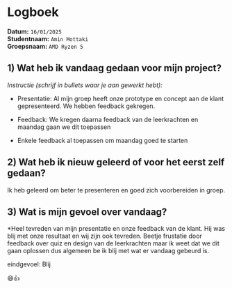 # Logboek

**Datum:** `16/01/2025`  
**Studentnaam:** `Amin Mottaki`  
**Groepsnaam:** `AMD Ryzen 5`


## 1) Wat heb ik vandaag gedaan voor mijn project?

*Instructie (schrijf in bullets waar je aan gewerkt hebt):*  

- Presentatie: Al mijn groep heeft onze prototype en concept aan de klant gepresenteerd. We hebben feedback gekregen.

- Feedback: We kregen daarna feedback van de leerkrachten en  maandag gaan we dit toepassen

- Enkele feedback al toepassen om maandag goed te starten

>
## 2) Wat heb ik nieuw geleerd of voor het eerst zelf gedaan?

Ik heb geleerd om beter te presenteren en goed zich voorbereiden in groep.


## 3) Wat is mijn gevoel over vandaag?

*Heel tevreden van mijn presentatie en onze feedback van de klant. Hij was blij met onze resultaat en wij zijn ook tevreden. Beetje frustatie door feedback over quiz en design van de leerkrachten maar ik weet dat we dit gaan oplossen dus algemeen be ik blij met wat er vandaag gebeurd is.

eindgevoel: Blij

😄👍